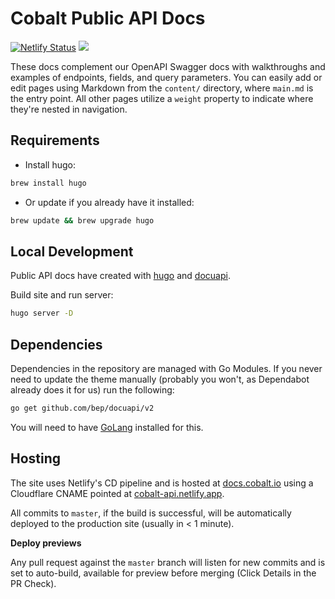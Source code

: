 Cobalt Public API Docs
===============================

[![Netlify Status](https://api.netlify.com/api/v1/badges/b42b3f4e-140b-472d-becf-a0ce06e197d5/deploy-status)](https://app.netlify.com/sites/cobalt-api/deploys)
![](https://github.com/cobalthq/cobalt-public-api-docs/workflows/dependabot/badge.svg)

These docs complement our OpenAPI Swagger docs with walkthroughs and examples of endpoints, fields, and query
parameters. You can easily add or edit pages using Markdown from the `content/` directory, where
`main.md` is the entry point. All other pages utilize a `weight` property to indicate where they're nested in
navigation.

## Requirements

- Install hugo:

```sh
brew install hugo
```

- Or update if you already have it installed:

```sh
brew update && brew upgrade hugo
```

## Local Development

Public API docs have created with [hugo](https://github.com/gohugoio/hugo) and [docuapi](https://github.com/bep/docuapi).

Build site and run server:

```sh
hugo server -D
```

## Dependencies

Dependencies in the repository are managed with Go Modules. If you never need to update the theme manually (probably
you won't, as Dependabot already does it for us) run the following:

```sh
go get github.com/bep/docuapi/v2
```

You will need to have [GoLang](https://go.dev/dl/) installed for this.

## Hosting

The site uses Netlify's CD pipeline and is hosted at [docs.cobalt.io](https://docs.cobalt.io) using a Cloudflare CNAME
pointed at [cobalt-api.netlify.app](https://cobalt-api.netlify.app).

All commits to `master`, if the build is successful, will be automatically deployed to the production site (usually
in < 1 minute).

**Deploy previews**

Any pull request against the `master` branch will listen for new commits and is set to auto-build, available for
preview before merging (Click Details in the PR Check).
